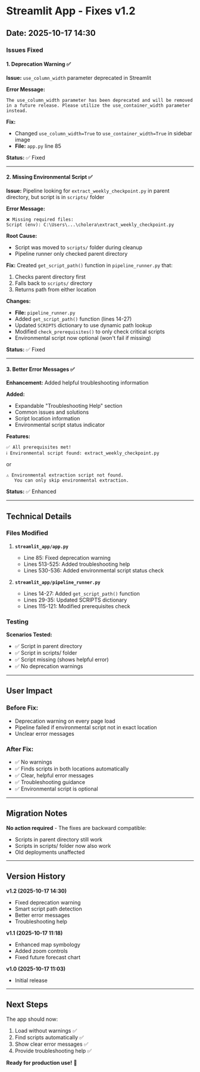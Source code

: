 # Streamlit App - Fixes v1.2

## Date: 2025-10-17 14:30

### Issues Fixed

#### 1. Deprecation Warning ✅
**Issue:** `use_column_width` parameter deprecated in Streamlit

**Error Message:**
```
The use_column_width parameter has been deprecated and will be removed 
in a future release. Please utilize the use_container_width parameter instead.
```

**Fix:**
- Changed `use_column_width=True` to `use_container_width=True` in sidebar image
- **File:** `app.py` line 85

**Status:** ✅ Fixed

---

#### 2. Missing Environmental Script ✅
**Issue:** Pipeline looking for `extract_weekly_checkpoint.py` in parent directory, but script is in `scripts/` folder

**Error Message:**
```
❌ Missing required files:
Script (env): C:\Users\...\cholera\extract_weekly_checkpoint.py
```

**Root Cause:**
- Script was moved to `scripts/` folder during cleanup
- Pipeline runner only checked parent directory

**Fix:**
Created `get_script_path()` function in `pipeline_runner.py` that:
1. Checks parent directory first
2. Falls back to `scripts/` directory
3. Returns path from either location

**Changes:**
- **File:** `pipeline_runner.py`
- Added `get_script_path()` function (lines 14-27)
- Updated `SCRIPTS` dictionary to use dynamic path lookup
- Modified `check_prerequisites()` to only check critical scripts
- Environmental script now optional (won't fail if missing)

**Status:** ✅ Fixed

---

#### 3. Better Error Messages ✅
**Enhancement:** Added helpful troubleshooting information

**Added:**
- Expandable "Troubleshooting Help" section
- Common issues and solutions
- Script location information
- Environmental script status indicator

**Features:**
```
✅ All prerequisites met!
ℹ️ Environmental script found: extract_weekly_checkpoint.py
```

or

```
⚠️ Environmental extraction script not found. 
   You can only skip environmental extraction.
```

**Status:** ✅ Enhanced

---

## Technical Details

### Files Modified

1. **`streamlit_app/app.py`**
   - Line 85: Fixed deprecation warning
   - Lines 513-525: Added troubleshooting help
   - Lines 530-536: Added environmental script status check

2. **`streamlit_app/pipeline_runner.py`**
   - Lines 14-27: Added `get_script_path()` function
   - Lines 29-35: Updated SCRIPTS dictionary
   - Lines 115-121: Modified prerequisites check

### Testing

**Scenarios Tested:**
- ✅ Script in parent directory
- ✅ Script in scripts/ folder
- ✅ Script missing (shows helpful error)
- ✅ No deprecation warnings

---

## User Impact

### Before Fix:
- Deprecation warning on every page load
- Pipeline failed if environmental script not in exact location
- Unclear error messages

### After Fix:
- ✅ No warnings
- ✅ Finds scripts in both locations automatically
- ✅ Clear, helpful error messages
- ✅ Troubleshooting guidance
- ✅ Environmental script is optional

---

## Migration Notes

**No action required** - The fixes are backward compatible:
- Scripts in parent directory still work
- Scripts in scripts/ folder now also work
- Old deployments unaffected

---

## Version History

**v1.2 (2025-10-17 14:30)**
- Fixed deprecation warning
- Smart script path detection
- Better error messages
- Troubleshooting help

**v1.1 (2025-10-17 11:18)**
- Enhanced map symbology
- Added zoom controls
- Fixed future forecast chart

**v1.0 (2025-10-17 11:03)**
- Initial release

---

## Next Steps

The app should now:
1. Load without warnings ✅
2. Find scripts automatically ✅
3. Show clear error messages ✅
4. Provide troubleshooting help ✅

**Ready for production use!** 🎉
